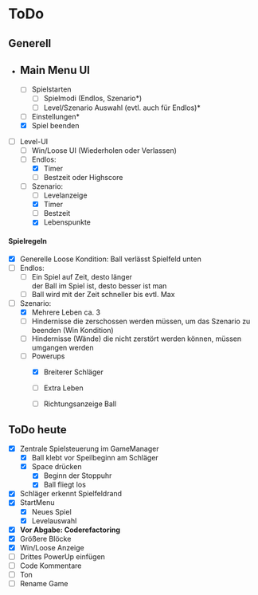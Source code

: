 ﻿# ToDo

## Generell

- Main Menu UI  
  - 
  - [ ] Spielstarten
    - [ ] Spielmodi (Endlos, Szenario*)
    - [ ] Level/Szenario Auswahl (evtl. auch für Endlos)*
  - [ ] Einstellungen*
  - [x] Spiel beenden
- [ ] Level-UI
  - [ ] Win/Loose UI (Wiederholen oder Verlassen)
  - [ ] Endlos:
    - [x] Timer 
    - [ ] Bestzeit oder Highscore
  - [ ] Szenario:
    - [ ] Levelanzeige
    - [x] Timer 
    - [ ] Bestzeit
    - [x] Lebenspunkte

#### Spielregeln
  - [x] Generelle Loose Kondition: Ball verlässt Spielfeld unten
  - [ ] Endlos:
    - [ ] Ein Spiel auf Zeit, desto länger</br> der Ball im Spiel ist, desto besser ist man
    - [ ] Ball wird mit der Zeit schneller bis evtl. Max
  - [ ] Szenario:
    - [x] Mehrere Leben ca. 3
    - [ ] Hindernisse die zerschossen werden müssen, um das Szenario zu beenden (Win Kondition)
    - [ ] Hindernisse (Wände) die nicht zerstört werden können, müssen umgangen werden
    - [ ] Powerups
      - [x] Breiterer Schläger
      - [ ] Extra Leben
      - [ ] Richtungsanzeige Ball


## ToDo heute
- [x] Zentrale Spielsteuerung im GameManager
  - [x] Ball klebt vor Speilbeginn am Schläger
  - [x] Space drücken
    - [x] Beginn der Stoppuhr
    - [x] Ball fliegt los
- [x] Schläger erkennt Spielfeldrand
- [x] StartMenu
  - [x] Neues Spiel
  - [x] Levelauswahl
- [x] **Vor Abgabe: Coderefactoring**
- [x] Größere Blöcke
- [x] Win/Loose Anzeige
- [ ] Drittes PowerUp einfügen
- [ ] Code Kommentare
- [ ] Ton
- [ ] Rename Game